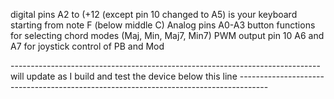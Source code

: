 digital pins A2 to (+12 (except pin 10 changed to A5) is your keyboard starting from note F (below middle C)
Analog pins A0-A3 button functions for selecting chord modes (Maj, Min, Maj7, Min7)
PWM output pin 10
A6 and A7 for joystick control of PB and Mod

-----------------------------------------------------------------------------will update as I build and test the device below this line -------------------------------------------------------------------------------------
